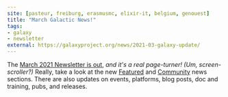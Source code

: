 ```yaml
---
site: [pasteur, freiburg, erasmusmc, elixir-it, belgium, genouest]
title: "March Galactic News!"
tags: 
- galaxy
- newsletter
external: https://galaxyproject.org/news/2021-03-galaxy-update/
---
```


The [March 2021 Newsletter is out](https://galaxyproject.org/news/2021-03-galaxy-update/), *and it's a real page-turner! (Um, screen-scroller?)* Really, take a look at the new [Featured](https://galaxyproject.org/news/2021-03-galaxy-update/#featured-news) and [Community](https://galaxyproject.org/news/2021-03-galaxy-update/#community-news) news sections.  There are also updates on events, platforms, blog posts, doc and training, pubs, and releases.

